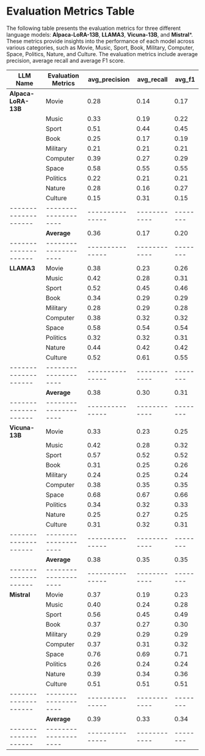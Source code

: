 # Evaluation Metrics Table

The following table presents the evaluation metrics for three different language models: **Alpaca-LoRA-13B**, **LLAMA3**, **Vicuna-13B**, and **Mistral***. These metrics provide insights into the performance of each model across various categories, such as Movie, Music, Sport, Book, Military, Computer, Space, Politics, Nature, and Culture. The evaluation metrics include average precision, average recall and average F1 score.


| LLM Name           | Evaluation Metrics | avg_precision | avg_recall | avg_f1 |
|--------------------|--------------------|---------------|------------|--------|
| **Alpaca-LoRA-13B**| Movie              | 0.28          | 0.14       | 0.17   |
|                    | Music              | 0.33          | 0.19       | 0.22   |
|                    | Sport              | 0.51          | 0.44       | 0.45   |
|                    | Book               | 0.25          | 0.17       | 0.19   |
|                    | Military           | 0.21          | 0.21       | 0.21   |
|                    | Computer           | 0.39          | 0.27       | 0.29   |
|                    | Space              | 0.58          | 0.55       | 0.55   |
|                    | Politics           | 0.22          | 0.21       | 0.21   |
|                    | Nature             | 0.28          | 0.16       | 0.27   |
|                    | Culture            | 0.15          | 0.31       | 0.15   |
|--------------------|--------------------|---------------|------------|--------|
|                    | **Average**        | 0.36          | 0.17       | 0.20   |
|--------------------|--------------------|---------------|------------|--------|
| **LLAMA3**         | Movie              | 0.38          | 0.23       | 0.26   |
|                    | Music              | 0.42          | 0.28       | 0.31   |
|                    | Sport              | 0.52          | 0.45       | 0.46   |
|                    | Book               | 0.34          | 0.29       | 0.29   |
|                    | Military           | 0.28          | 0.29       | 0.28   |
|                    | Computer           | 0.38          | 0.32       | 0.32   |
|                    | Space              | 0.58          | 0.54       | 0.54   |
|                    | Politics           | 0.32          | 0.32       | 0.31   |
|                    | Nature             | 0.44          | 0.42       | 0.42   |
|                    | Culture            | 0.52          | 0.61       | 0.55   |
|--------------------|--------------------|---------------|------------|--------|
|                    | **Average**        | 0.38          | 0.30       | 0.31   |
|--------------------|--------------------|---------------|------------|--------|
| **Vicuna-13B**     | Movie              | 0.33          | 0.23       | 0.25   |
|                    | Music              | 0.42          | 0.28       | 0.32   |
|                    | Sport              | 0.57          | 0.52       | 0.52   |
|                    | Book               | 0.31          | 0.25       | 0.26   |
|                    | Military           | 0.24          | 0.25       | 0.24   |
|                    | Computer           | 0.38          | 0.35       | 0.35   |
|                    | Space              | 0.68          | 0.67       | 0.66   |
|                    | Politics           | 0.34          | 0.32       | 0.33   |
|                    | Nature             | 0.25          | 0.27       | 0.25   |
|                    | Culture            | 0.31          | 0.32       | 0.31   |
|--------------------|--------------------|---------------|------------|--------|
|                    | **Average**        | 0.38          | 0.35       | 0.35   |
|--------------------|--------------------|---------------|------------|--------|
| **Mistral**        | Movie              | 0.37          | 0.19       | 0.23   |
|                    | Music              | 0.40          | 0.24       | 0.28   |
|                    | Sport              | 0.56          | 0.45       | 0.49   |
|                    | Book               | 0.37          | 0.27       | 0.30   |
|                    | Military           | 0.29          | 0.29       | 0.29   |
|                    | Computer           | 0.37          | 0.31       | 0.32   |
|                    | Space              | 0.76          | 0.69       | 0.71   |
|                    | Politics           | 0.26          | 0.24       | 0.24   |
|                    | Nature             | 0.39          | 0.34       | 0.36   |
|                    | Culture            | 0.51          | 0.51       | 0.51   |
|--------------------|--------------------|---------------|------------|--------|
|                    | **Average**        | 0.39          | 0.33       | 0.34   |
|--------------------|--------------------|---------------|------------|--------|


